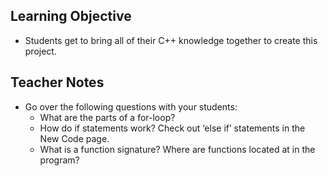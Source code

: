 ## Learning Objective
- Students get to bring all of their C++ knowledge together to create this project. 
## Teacher Notes
- Go over the following questions with your students:
  - What are the parts of a for-loop?
  - How do if statements work? Check out ‘else if’ statements in the New Code page. 
  - What is a function signature? Where are functions located at in the program? 
